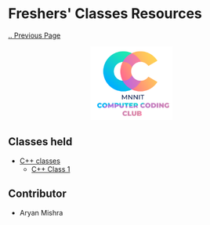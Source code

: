 # Freshers' Classes Resources

[.. Previous Page](..)

<div align="center"><img src="cclogo.png" height="150"/></div>

## Classes held

- [C++ classes](CPP)
    - [C++ Class 1](CPP/Class_01)
## Contributor
- Aryan Mishra